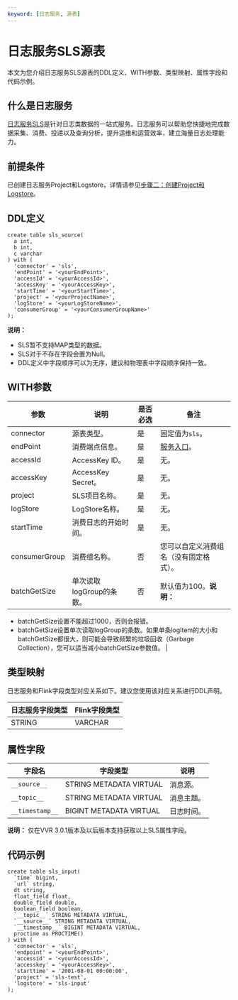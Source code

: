 ```yaml
---
keyword: [日志服务, 源表]
---
```


# 日志服务SLS源表

本文为您介绍日志服务SLS源表的DDL定义、WITH参数、类型映射、属性字段和代码示例。

## 什么是日志服务

[日志服务SLS](/intl.zh-CN/产品简介/什么是日志服务.md)是针对日志类数据的一站式服务。日志服务可以帮助您快捷地完成数据采集、消费、投递以及查询分析，提升运维和运营效率，建立海量日志处理能力。

## 前提条件

已创建日志服务Project和Logstore，详情请参见[步骤二：创建Project和Logstore](/intl.zh-CN/.md)。

## DDL定义

```
create table sls_source(
  a int,
  b int,
  c varchar
) with (
  'connector' = 'sls',  
  'endPoint' = '<yourEndPoint>',
  'accessId' = '<yourAccessId>',
  'accessKey' = '<yourAccessKey>',
  'startTime' = '<yourStartTime>',
  'project' = '<yourProjectName>',
  'logStore' = '<yourLogStoreName>',
  'consumerGroup' = '<yourConsumerGroupName>'
);
```

**说明：**

-   SLS暂不支持MAP类型的数据。
-   SLS对于不存在字段会置为Null。
-   DDL定义中字段顺序可以为无序，建议和物理表中字段顺序保持一致。

## WITH参数

|参数|说明|是否必选|备注|
|--|--|----|--|
|connector|源表类型。|是|固定值为`sls`。|
|endPoint|消费端点信息。|是|[服务入口](/intl.zh-CN/开发指南/API参考/服务入口.md)。|
|accessId|AccessKey ID。|是|无。|
|accessKey|AccessKey Secret。|是|无。|
|project|SLS项目名称。|是|无。|
|logStore|LogStore名称。|是|无。|
|startTime|消费日志的开始时间。|是|无。|
|consumerGroup|消费组名称。|否|您可以自定义消费组名（没有固定格式）。|
|batchGetSize|单次读取logGroup的条数。|否|默认值为100。**说明：**

-   batchGetSize设置不能超过1000，否则会报错。
-   batchGetSize设置单次读取logGroup的条数。如果单条logItem的大小和batchGetSize都很大，则可能会导致频繁的垃圾回收（Garbage Collection），您可以适当减小batchGetSize参数值。 |

## 类型映射

日志服务和Flink字段类型对应关系如下。建议您使用该对应关系进行DDL声明。

|日志服务字段类型|Flink字段类型|
|--------|---------|
|STRING|VARCHAR|

## 属性字段

|字段名|字段类型|说明|
|---|----|--|
|`__source__`|STRING METADATA VIRTUAL|消息源。|
|`__topic__`|STRING METADATA VIRTUAL|消息主题。|
|`__timestamp__`|BIGINT METADATA VIRTUAL|日志时间。|

**说明：** 仅在VVR 3.0.1版本及以后版本支持获取以上SLS属性字段。

## 代码示例

```
create table sls_input(
  `time` bigint,
  `url` string,
  dt string,
  float_field float,
  double_field double,
  boolean_field boolean,
  `__topic__` STRING METADATA VIRTUAL,
  `__source__` STRING METADATA VIRTUAL,
  `__timestamp__` BIGINT METADATA VIRTUAL,
  proctime as PROCTIME()
) with (
  'connector' = 'sls',
  'endpoint' = '<yourEndPoint>',
  'accessid' = '<yourAccessId>',
  'accesskey' = '<yourAccessKey>',
  'starttime' = '2001-08-01 00:00:00',
  'project' = 'sls-test',
  'logstore' = 'sls-input'
);
```

